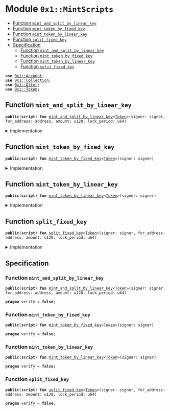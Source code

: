 
<a name="0x1_MintScripts"></a>

# Module `0x1::MintScripts`



-  [Function `mint_and_split_by_linear_key`](#0x1_MintScripts_mint_and_split_by_linear_key)
-  [Function `mint_token_by_fixed_key`](#0x1_MintScripts_mint_token_by_fixed_key)
-  [Function `mint_token_by_linear_key`](#0x1_MintScripts_mint_token_by_linear_key)
-  [Function `split_fixed_key`](#0x1_MintScripts_split_fixed_key)
-  [Specification](#@Specification_0)
    -  [Function `mint_and_split_by_linear_key`](#@Specification_0_mint_and_split_by_linear_key)
    -  [Function `mint_token_by_fixed_key`](#@Specification_0_mint_token_by_fixed_key)
    -  [Function `mint_token_by_linear_key`](#@Specification_0_mint_token_by_linear_key)
    -  [Function `split_fixed_key`](#@Specification_0_split_fixed_key)


<pre><code><b>use</b> <a href="Account.md#0x1_Account">0x1::Account</a>;
<b>use</b> <a href="Collection.md#0x1_Collection">0x1::Collection</a>;
<b>use</b> <a href="Offer.md#0x1_Offer">0x1::Offer</a>;
<b>use</b> <a href="Token.md#0x1_Token">0x1::Token</a>;
</code></pre>



<a name="0x1_MintScripts_mint_and_split_by_linear_key"></a>

## Function `mint_and_split_by_linear_key`



<pre><code><b>public</b>(<b>script</b>) <b>fun</b> <a href="MintScripts.md#0x1_MintScripts_mint_and_split_by_linear_key">mint_and_split_by_linear_key</a>&lt;<a href="Token.md#0x1_Token">Token</a>&gt;(signer: signer, for_address: address, amount: u128, lock_period: u64)
</code></pre>



<details>
<summary>Implementation</summary>


<pre><code><b>public</b>(<b>script</b>) <b>fun</b> <a href="MintScripts.md#0x1_MintScripts_mint_and_split_by_linear_key">mint_and_split_by_linear_key</a>&lt;<a href="Token.md#0x1_Token">Token</a>: store&gt;(
    signer: signer,
    for_address: address,
    amount: u128,
    lock_period: u64,
) {
    // 1. take key: LinearTimeMintKey&lt;<a href="Token.md#0x1_Token">Token</a>&gt;
    <b>let</b> mint_key = <a href="Collection.md#0x1_Collection_take">Collection::take</a>&lt;<a href="Token.md#0x1_Token_LinearTimeMintKey">Token::LinearTimeMintKey</a>&lt;<a href="Token.md#0x1_Token">Token</a>&gt;&gt;(&signer);

    // 2. mint token
    <b>let</b> (tokens, new_mint_key) = <a href="Token.md#0x1_Token_split_linear_key">Token::split_linear_key</a>&lt;<a href="Token.md#0x1_Token">Token</a>&gt;(&<b>mut</b> mint_key, amount);

    // 3. deposit
    <a href="Account.md#0x1_Account_deposit_to_self">Account::deposit_to_self</a>(&signer, tokens);

    // 4. put or destroy key
    <b>if</b> (<a href="Token.md#0x1_Token_is_empty_key">Token::is_empty_key</a>(&mint_key)) {
        <a href="Token.md#0x1_Token_destroy_empty_key">Token::destroy_empty_key</a>(mint_key);
    } <b>else</b> {
        <a href="Collection.md#0x1_Collection_put">Collection::put</a>(&signer, mint_key);
    };

    // 5. offer
    <a href="Offer.md#0x1_Offer_create">Offer::create</a>&lt;<a href="Token.md#0x1_Token_LinearTimeMintKey">Token::LinearTimeMintKey</a>&lt;<a href="Token.md#0x1_Token">Token</a>&gt;&gt;(&signer, new_mint_key, for_address, lock_period);
}
</code></pre>



</details>

<a name="0x1_MintScripts_mint_token_by_fixed_key"></a>

## Function `mint_token_by_fixed_key`



<pre><code><b>public</b>(<b>script</b>) <b>fun</b> <a href="MintScripts.md#0x1_MintScripts_mint_token_by_fixed_key">mint_token_by_fixed_key</a>&lt;<a href="Token.md#0x1_Token">Token</a>&gt;(signer: signer)
</code></pre>



<details>
<summary>Implementation</summary>


<pre><code><b>public</b>(<b>script</b>) <b>fun</b> <a href="MintScripts.md#0x1_MintScripts_mint_token_by_fixed_key">mint_token_by_fixed_key</a>&lt;<a href="Token.md#0x1_Token">Token</a>: store&gt;(
    signer: signer,
) {
    // 1. take key: FixedTimeMintKey&lt;<a href="Token.md#0x1_Token">Token</a>&gt;
    <b>let</b> mint_key = <a href="Collection.md#0x1_Collection_take">Collection::take</a>&lt;<a href="Token.md#0x1_Token_FixedTimeMintKey">Token::FixedTimeMintKey</a>&lt;<a href="Token.md#0x1_Token">Token</a>&gt;&gt;(&signer);

    // 2. mint token
    <b>let</b> tokens = <a href="Token.md#0x1_Token_mint_with_fixed_key">Token::mint_with_fixed_key</a>&lt;<a href="Token.md#0x1_Token">Token</a>&gt;(mint_key);

    // 3. deposit
    <a href="Account.md#0x1_Account_deposit_to_self">Account::deposit_to_self</a>(&signer, tokens);
}
</code></pre>



</details>

<a name="0x1_MintScripts_mint_token_by_linear_key"></a>

## Function `mint_token_by_linear_key`



<pre><code><b>public</b>(<b>script</b>) <b>fun</b> <a href="MintScripts.md#0x1_MintScripts_mint_token_by_linear_key">mint_token_by_linear_key</a>&lt;<a href="Token.md#0x1_Token">Token</a>&gt;(signer: signer)
</code></pre>



<details>
<summary>Implementation</summary>


<pre><code><b>public</b>(<b>script</b>) <b>fun</b> <a href="MintScripts.md#0x1_MintScripts_mint_token_by_linear_key">mint_token_by_linear_key</a>&lt;<a href="Token.md#0x1_Token">Token</a>: store&gt;(
    signer: signer,
) {
    // 1. take key: LinearTimeMintKey&lt;<a href="Token.md#0x1_Token">Token</a>&gt;
    <b>let</b> mint_key = <a href="Collection.md#0x1_Collection_take">Collection::take</a>&lt;<a href="Token.md#0x1_Token_LinearTimeMintKey">Token::LinearTimeMintKey</a>&lt;<a href="Token.md#0x1_Token">Token</a>&gt;&gt;(&signer);

    // 2. mint token
    <b>let</b> tokens = <a href="Token.md#0x1_Token_mint_with_linear_key">Token::mint_with_linear_key</a>&lt;<a href="Token.md#0x1_Token">Token</a>&gt;(&<b>mut</b> mint_key);

    // 3. deposit
    <a href="Account.md#0x1_Account_deposit_to_self">Account::deposit_to_self</a>(&signer, tokens);

    // 4. put or destroy key
    <b>if</b> (<a href="Token.md#0x1_Token_is_empty_key">Token::is_empty_key</a>(&mint_key)) {
        <a href="Token.md#0x1_Token_destroy_empty_key">Token::destroy_empty_key</a>(mint_key);
    } <b>else</b> {
        <a href="Collection.md#0x1_Collection_put">Collection::put</a>(&signer, mint_key);
    }
}
</code></pre>



</details>

<a name="0x1_MintScripts_split_fixed_key"></a>

## Function `split_fixed_key`



<pre><code><b>public</b>(<b>script</b>) <b>fun</b> <a href="MintScripts.md#0x1_MintScripts_split_fixed_key">split_fixed_key</a>&lt;<a href="Token.md#0x1_Token">Token</a>&gt;(signer: signer, for_address: address, amount: u128, lock_period: u64)
</code></pre>



<details>
<summary>Implementation</summary>


<pre><code><b>public</b>(<b>script</b>) <b>fun</b> <a href="MintScripts.md#0x1_MintScripts_split_fixed_key">split_fixed_key</a>&lt;<a href="Token.md#0x1_Token">Token</a>: store&gt;(
    signer: signer,
    for_address: address,
    amount: u128,
    lock_period: u64,
) {
    // 1. take key: FixedTimeMintKey&lt;<a href="Token.md#0x1_Token">Token</a>&gt;
    <b>let</b> mint_key = <a href="Collection.md#0x1_Collection_take">Collection::take</a>&lt;<a href="Token.md#0x1_Token_FixedTimeMintKey">Token::FixedTimeMintKey</a>&lt;<a href="Token.md#0x1_Token">Token</a>&gt;&gt;(&signer);

    // 2.
    <b>let</b> new_mint_key = <a href="Token.md#0x1_Token_split_fixed_key">Token::split_fixed_key</a>&lt;<a href="Token.md#0x1_Token">Token</a>&gt;(&<b>mut</b> mint_key, amount);

    // 3. put key
    <a href="Collection.md#0x1_Collection_put">Collection::put</a>(&signer, mint_key);

    // 4. offer
    <a href="Offer.md#0x1_Offer_create">Offer::create</a>&lt;<a href="Token.md#0x1_Token_FixedTimeMintKey">Token::FixedTimeMintKey</a>&lt;<a href="Token.md#0x1_Token">Token</a>&gt;&gt;(&signer, new_mint_key, for_address, lock_period);
}
</code></pre>



</details>

<a name="@Specification_0"></a>

## Specification


<a name="@Specification_0_mint_and_split_by_linear_key"></a>

### Function `mint_and_split_by_linear_key`


<pre><code><b>public</b>(<b>script</b>) <b>fun</b> <a href="MintScripts.md#0x1_MintScripts_mint_and_split_by_linear_key">mint_and_split_by_linear_key</a>&lt;<a href="Token.md#0x1_Token">Token</a>&gt;(signer: signer, for_address: address, amount: u128, lock_period: u64)
</code></pre>




<pre><code><b>pragma</b> verify = <b>false</b>;
</code></pre>



<a name="@Specification_0_mint_token_by_fixed_key"></a>

### Function `mint_token_by_fixed_key`


<pre><code><b>public</b>(<b>script</b>) <b>fun</b> <a href="MintScripts.md#0x1_MintScripts_mint_token_by_fixed_key">mint_token_by_fixed_key</a>&lt;<a href="Token.md#0x1_Token">Token</a>&gt;(signer: signer)
</code></pre>




<pre><code><b>pragma</b> verify = <b>false</b>;
</code></pre>



<a name="@Specification_0_mint_token_by_linear_key"></a>

### Function `mint_token_by_linear_key`


<pre><code><b>public</b>(<b>script</b>) <b>fun</b> <a href="MintScripts.md#0x1_MintScripts_mint_token_by_linear_key">mint_token_by_linear_key</a>&lt;<a href="Token.md#0x1_Token">Token</a>&gt;(signer: signer)
</code></pre>




<pre><code><b>pragma</b> verify = <b>false</b>;
</code></pre>



<a name="@Specification_0_split_fixed_key"></a>

### Function `split_fixed_key`


<pre><code><b>public</b>(<b>script</b>) <b>fun</b> <a href="MintScripts.md#0x1_MintScripts_split_fixed_key">split_fixed_key</a>&lt;<a href="Token.md#0x1_Token">Token</a>&gt;(signer: signer, for_address: address, amount: u128, lock_period: u64)
</code></pre>




<pre><code><b>pragma</b> verify = <b>false</b>;
</code></pre>

